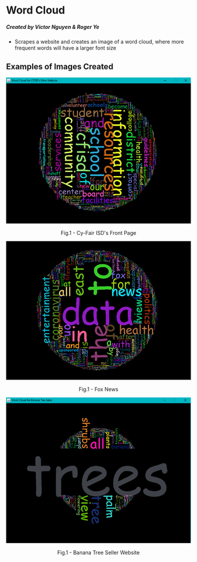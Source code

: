 # Word Cloud
##### Created by Victor Nguyen & Roger Ye
* Scrapes a website and creates an image of a word cloud, where more frequent words will have a larger font size

## Examples of Images Created
<p align = "center">
<img src = "cfisd.png">
</p>
<p align = "center">
Fig.1 - Cy-Fair ISD's Front Page
</p>
<p align = "center">
<img src = "foxnews.png">
</p>
<p align = "center">
Fig.1 - Fox News
</p>
<p align = "center">
<img src = "bananatreesales.png">
</p>
<p align = "center">
Fig.1 - Banana Tree Seller Website
</p>
